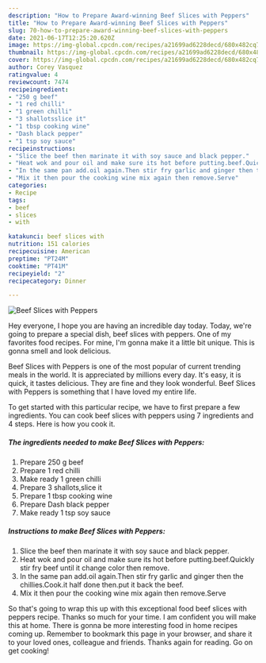 ```yaml
---
description: "How to Prepare Award-winning Beef Slices with Peppers"
title: "How to Prepare Award-winning Beef Slices with Peppers"
slug: 70-how-to-prepare-award-winning-beef-slices-with-peppers
date: 2021-06-17T12:25:20.620Z
image: https://img-global.cpcdn.com/recipes/a21699ad6228decd/680x482cq70/beef-slices-with-peppers-recipe-main-photo.jpg
thumbnail: https://img-global.cpcdn.com/recipes/a21699ad6228decd/680x482cq70/beef-slices-with-peppers-recipe-main-photo.jpg
cover: https://img-global.cpcdn.com/recipes/a21699ad6228decd/680x482cq70/beef-slices-with-peppers-recipe-main-photo.jpg
author: Corey Vasquez
ratingvalue: 4
reviewcount: 7474
recipeingredient:
- "250 g beef"
- "1 red chilli"
- "1 green chilli"
- "3 shallotsslice it"
- "1 tbsp cooking wine"
- "Dash black pepper"
- "1 tsp soy sauce"
recipeinstructions:
- "Slice the beef then marinate it with soy sauce and black pepper."
- "Heat wok and pour oil and make sure its hot before putting.beef.Quickly stir fry beef until it change color then remove."
- "In the same pan add.oil again.Then stir fry garlic and ginger then the chillies.Cook.it half done then.put it back the beef."
- "Mix it then pour the cooking wine mix again then remove.Serve"
categories:
- Recipe
tags:
- beef
- slices
- with

katakunci: beef slices with 
nutrition: 151 calories
recipecuisine: American
preptime: "PT24M"
cooktime: "PT41M"
recipeyield: "2"
recipecategory: Dinner

---
```



![Beef Slices with Peppers](https://img-global.cpcdn.com/recipes/a21699ad6228decd/680x482cq70/beef-slices-with-peppers-recipe-main-photo.jpg)

Hey everyone, I hope you are having an incredible day today. Today, we're going to prepare a special dish, beef slices with peppers. One of my favorites food recipes. For mine, I'm gonna make it a little bit unique. This is gonna smell and look delicious.



Beef Slices with Peppers is one of the most popular of current trending meals in the world. It is appreciated by millions every day. It's easy, it is quick, it tastes delicious. They are fine and they look wonderful. Beef Slices with Peppers is something that I have loved my entire life.


To get started with this particular recipe, we have to first prepare a few ingredients. You can cook beef slices with peppers using 7 ingredients and 4 steps. Here is how you cook it.

<!--inarticleads1-->

##### The ingredients needed to make Beef Slices with Peppers:

1. Prepare 250 g beef
1. Prepare 1 red chilli
1. Make ready 1 green chilli
1. Prepare 3 shallots,slice it
1. Prepare 1 tbsp cooking wine
1. Prepare Dash black pepper
1. Make ready 1 tsp soy sauce




<!--inarticleads2-->

##### Instructions to make Beef Slices with Peppers:

1. Slice the beef then marinate it with soy sauce and black pepper.
1. Heat wok and pour oil and make sure its hot before putting.beef.Quickly stir fry beef until it change color then remove.
1. In the same pan add.oil again.Then stir fry garlic and ginger then the chillies.Cook.it half done then.put it back the beef.
1. Mix it then pour the cooking wine mix again then remove.Serve




So that's going to wrap this up with this exceptional food beef slices with peppers recipe. Thanks so much for your time. I am confident you will make this at home. There is gonna be more interesting food in home recipes coming up. Remember to bookmark this page in your browser, and share it to your loved ones, colleague and friends. Thanks again for reading. Go on get cooking!
